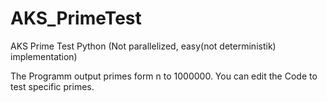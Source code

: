 # AKS_PrimeTest
AKS Prime Test Python (Not parallelized, easy(not deterministik) implementation)


The Programm output primes form n to 1000000.
You can edit the Code to test specific primes.
